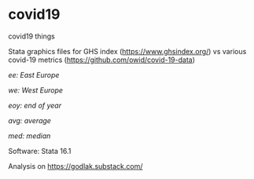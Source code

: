 # covid19
covid19 things

Stata graphics files for GHS index (https://www.ghsindex.org/) vs various covid-19 metrics (https://github.com/owid/covid-19-data)

_ee: East Europe_

_we: West Europe_

_eoy: end of year_

_avg: average_

_med: median_

Software: Stata 16.1

Analysis on https://godlak.substack.com/

